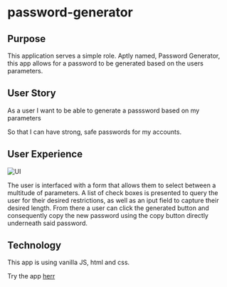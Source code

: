 # password-generator

## Purpose
  This application serves a simple role. Aptly named, Password Generator, this app allows for a password to be generated based on the users parameters.
  
## User Story
  As a user I want to be able to generate a passsword based on my parameters
  
  So that I can have strong, safe passwords for my accounts.
  
## User Experience
  ![UI](https://i.imgur.com/v9D9kkc.png)
  
The user is interfaced with a form that allows them to select between a multitude of parameters. A list of check boxes is presented to query the user for their desired restrictions, as well as an iput field to capture their desired length. From there a user can click the generated button and consequently copy the new password using the copy button directly underneath said password.
  
 ## Technology 
  This app is using vanilla JS, html and css.
 
 Try the app [herr](https://michael-mend.github.io/password-generator/)

